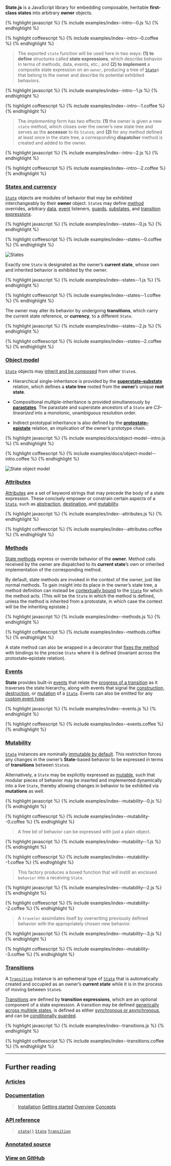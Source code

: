 <span class="lede">**State.js** is a JavaScript library for embedding composable, heritable **first-class states** into arbitrary **owner** objects.</span>

{% highlight javascript %}
{% include examples/index--intro--0.js %}
{% endhighlight %}

{% highlight coffeescript %}
{% include examples/index--intro--0.coffee %}
{% endhighlight %}

> The exported `state` function will be used here in two ways: **(1) to define** structures called **state expressions**, which describe behavior in terms of methods, data, events, etc.; and **(2) to implement** a composite state expression on an `owner`, producing a tree of [`State`](#states-and-currency)s that belong to the owner and describe its potential exhibited behaviors.

{% highlight javascript %}
{% include examples/index--intro--1.js %}
{% endhighlight %}

{% highlight coffeescript %}
{% include examples/index--intro--1.coffee %}
{% endhighlight %}

> The *implementing* form has two effects: **(1)** the owner is given a new `state` method, which closes over the owner’s new state tree and serves as the **accessor** to its `State`s; and **(2)** for any method defined at least once in the state tree, a corresponding **dispatcher** method is created and added to the owner.

{% highlight javascript %}
{% include examples/index--intro--2.js %}
{% endhighlight %}

{% highlight coffeescript %}
{% include examples/index--intro--2.coffee %}
{% endhighlight %}


### [States and currency](#states-and-currency)

[`State`](/api/#state) objects are modules of behavior that may be exhibited interchangeably by their **owner** object. `State`s may define [method](#methods) overrides, arbitrary [data](/docs/#concepts--data), [event](#events) listeners, [guards](/docs/#concepts--guards), [substates](/docs/#concepts--object-model--superstates-and-substates), and [transition expressions](/docs/#concepts--transitions).

{% highlight javascript %}
{% include examples/index--states--0.js %}
{% endhighlight %}

{% highlight coffeescript %}
{% include examples/index--states--0.coffee %}
{% endhighlight %}

![States][diagram--states]

Exactly one `State` is designated as the owner’s **current state**, whose own and inherited behavior is exhibited by the owner.

{% highlight javascript %}
{% include examples/index--states--1.js %}
{% endhighlight %}

{% highlight coffeescript %}
{% include examples/index--states--1.coffee %}
{% endhighlight %}

The owner may alter its behavior by undergoing **transitions**, which carry the current state reference, or **currency**, to a different `State`.

{% highlight javascript %}
{% include examples/index--states--2.js %}
{% endhighlight %}

{% highlight coffeescript %}
{% include examples/index--states--2.coffee %}
{% endhighlight %}


### [Object model](#object-model)

[`State`](/api/#state) objects may [inherit and be composed](/docs/#concepts--object-model) from other `State`s.

* Hierarchical single-inheritance is provided by the [**superstate–substate**](/docs/#concepts--object-model--superstates-and-substates) relation, which defines a **state tree** rooted from the **owner**’s unique **root state**.

* Compositional multiple-inheritance is provided simultaneously by [**parastates**](/docs/#concepts--object-model--parastates-and-composition). The parastate and superstate ancestors of a `State` are *C3–linearized* into a monotonic, unambiguous resolution order.

* Indirect prototypal inheritance is also defined by the [**protostate–epistate**](/docs/#concepts--object-model--protostates-and-epistates) relation, an implication of the owner’s prototype chain.

{% highlight javascript %}
{% include examples/docs/object-model--intro.js %}
{% endhighlight %}

{% highlight coffeescript %}
{% include examples/docs/object-model--intro.coffee %}
{% endhighlight %}

![State object model][diagram--object-model]


### [Attributes](#attributes)

[Attributes](/docs/#concepts--attributes) are a set of keyword strings that may precede the body of a state expression. These concisely empower or constrain certain aspects of a [`State`](/api/#state), such as [abstraction](/docs/#concepts--attributes--abstraction), [destination](/docs/#concepts--attributes--destination), and [mutability](/docs/#concepts--attributes--mutability).

{% highlight javascript %}
{% include examples/index--attributes.js %}
{% endhighlight %}

{% highlight coffeescript %}
{% include examples/index--attributes.coffee %}
{% endhighlight %}


### [Methods](#methods)

[State methods](/docs/#concepts--methods) express or override behavior of the **owner**. Method calls received by the owner are dispatched to its **current state**’s own or inherited implementation of the corresponding method.

By default, state methods are invoked in the context of the owner, just like normal methods. To gain insight into its place in the owner’s state tree, a method definition can instead be [contextually bound](/docs/#concepts--methods--context) to the [`State`](/api/#state) for which the method acts. (This will be the `State` in which the method is defined, unless the method is inherited from a protostate, in which case the context will be the inheriting epistate.)

{% highlight javascript %}
{% include examples/index--methods.js %}
{% endhighlight %}

{% highlight coffeescript %}
{% include examples/index--methods.coffee %}
{% endhighlight %}

A state method can also be wrapped in a decorator that [fixes the method](/docs/#concepts--methods--lexical-bindings) with bindings to the precise `State` where it is defined (invariant across the protostate–epistate relation).


### [Events](#events)

**State** provides built-in [events](/docs/#concepts--events) that relate the [progress of a transition](/docs/#concepts--events--transitional) as it traverses the state hierarchy, along with events that signal the [construction, destruction](/docs/#concepts--events--existential), or [mutation](/docs/#concepts--events--mutation) of a [`State`](/api/#state). Events can also be emitted for any [custom event type](/docs/#concepts--events--custom).

{% highlight javascript %}
{% include examples/index--events.js %}
{% endhighlight %}

{% highlight coffeescript %}
{% include examples/index--events.coffee %}
{% endhighlight %}


### [Mutability](#mutability)

[`State`](/api/#state) instances are nominally [immutable by default](/docs/#concepts--attributes--mutability). This restriction forces any changes in the owner’s **State**-based behavior to be expressed in terms of **transitions** between `State`s.

Alternatively, a `State` may be explicitly expressed as [mutable](/api/#state--attributes--mutable), such that modular pieces of behavior may be inserted and implemented dynamically into a live `State`, thereby allowing changes in behavior to be exhibited via **mutations** as well.

{% highlight javascript %}
{% include examples/index--mutability--0.js %}
{% endhighlight %}

{% highlight coffeescript %}
{% include examples/index--mutability--0.coffee %}
{% endhighlight %}

> A free bit of behavior can be expressed with just a plain object.

{% highlight javascript %}
{% include examples/index--mutability--1.js %}
{% endhighlight %}

{% highlight coffeescript %}
{% include examples/index--mutability--1.coffee %}
{% endhighlight %}

> This factory produces a boxed function that will instill an enclosed `behavior` into a receiving `State`.

{% highlight javascript %}
{% include examples/index--mutability--2.js %}
{% endhighlight %}

{% highlight coffeescript %}
{% include examples/index--mutability--2.coffee %}
{% endhighlight %}

> A `traveler` assimilates itself by overwriting previously defined behavior with the appropriately chosen new behavior.

{% highlight javascript %}
{% include examples/index--mutability--3.js %}
{% endhighlight %}

{% highlight coffeescript %}
{% include examples/index--mutability--3.coffee %}
{% endhighlight %}


### [Transitions](#Transitions)

A [`Transition`](/api/#transition) instance is an ephemeral type of [`State`](/api/#state) that is automatically created and occupied as an owner’s **current state** while it is in the process of moving between `State`s.

[Transitions](/docs/#concepts--transitions) are defined by **transition expressions**, which are an optional component of a state expression. A transition may be defined [generically across multiple states](/docs/#concepts--transitions--expressions), is defined as either [synchronous or asynchronous](/docs/#concepts--transitions--lifecycle), and can be [conditionally guarded](/docs/#concepts--guards).

{% highlight javascript %}
{% include examples/index--transitions.js %}
{% endhighlight %}

{% highlight coffeescript %}
{% include examples/index--transitions.coffee %}
{% endhighlight %}


* * *

## Further reading


### [Articles](/blog/)

### [Documentation](/docs/)

> [Installation](/docs/#installation)
> [Getting started](/docs/#getting-started)
> [Overview](/docs/#overview)
> [Concepts](/docs/#concepts)

### [API reference](/api/)

> [`state()`](/api/#state-function)
> [`State`](/api/#state)
> [`Transition`](/api/#transition)

### [Annotated source](/source/)

### [View on GitHub](http://github.com/nickfargo/state)




[diagram--states]: img/model-5.png "States"
[diagram--object-model]: img/model-4-75pct.png "State object model"
